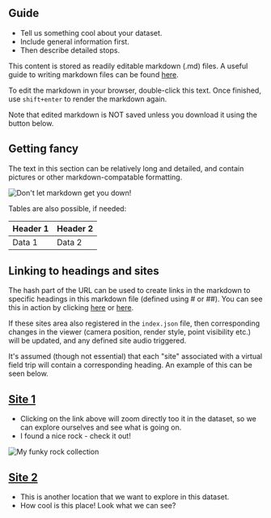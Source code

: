 ## Guide
- Tell us something cool about your dataset.
- Include general information first.
- Then describe detailed stops.

This content is stored as readily editable markdown (.md) files. A useful guide to writing markdown files can be found [here](https://www.markdownguide.org/cheat-sheet/).

To edit the markdown in your browser, double-click this text. Once finished,
use `shift+enter` to render the markdown again.

Note that edited markdown is NOT saved unless you download it using the button below.

## Getting fancy

The text in this section can be relatively long and detailed, and contain pictures or other markdown-compatable formatting.

![Don't let markdown get you down!](https://upload.wikimedia.org/wikipedia/commons/7/7b/ZSL_London_-_Northern_rockhopper_penguin_%2801%29.jpg)

Tables are also possible, if needed:

| Header 1 | Header 2 |
|----------|----------|
| Data 1   | Data 2   |

## Linking to headings and sites

The hash part of the URL can be used to create links in the markdown to specific headings in this markdown file (defined using # or ##). You can see this in action by clicking [here](/#site2) or [here](/#guide).

If these sites area also registered in the `index.json` file, then corresponding changes in the viewer (camera position, render style, point visibility etc.) will be updated, and any defined site audio triggered.

It's assumed (though not essential) that each "site" associated with a virtual field trip will contain a corresponding heading. An example of this can be seen below.

## [Site 1](/#site1)

- Clicking on the link above will zoom directly too it in the dataset, so we can 
  explore ourselves and see what is going on.
- I found a nice rock - check it out!

![My funky rock collection](https://upload.wikimedia.org/wikipedia/commons/4/41/Pet_rock.jpg)

## [Site 2](/#site2)

- This is another location that we want to explore in this dataset.
- How cool is this place! Look what we can see?

